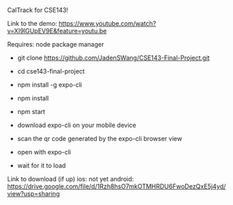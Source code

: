 CalTrack for CSE143!

Link to the demo: https://www.youtube.com/watch?v=XI9lGUpEV9E&feature=youtu.be

Requires: node package manager
- git clone https://github.com/JadenSWang/CSE143-Final-Project.git
- cd cse143-final-project
- npm install -g expo-cli
- npm install
- npm start

- download expo-cli on your mobile device
- scan the qr code generated by the expo-cli browser view
- open with expo-cli
- wait for it to load

Link to download (if up)
ios: not yet
android: https://drive.google.com/file/d/1Rzh8hsO7mkOTMHRDU6FwoDezQxE5j4yd/view?usp=sharing